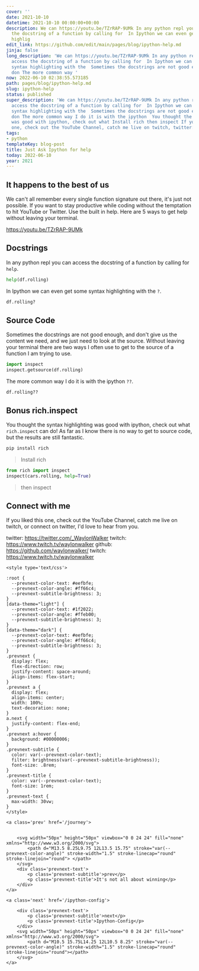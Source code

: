 ```yaml
---
cover: ''
date: 2021-10-10
datetime: 2021-10-10 00:00:00+00:00
description: We can https://youtu.be/TZrRAP-9UMk In any python repl you can access
  the docstring of a function by calling for  In Ipython we can even get some syntax
  highlig
edit_link: https://github.com/edit/main/pages/blog/ipython-help.md
jinja: false
long_description: 'We can https://youtu.be/TZrRAP-9UMk In any python repl you can
  access the docstring of a function by calling for  In Ipython we can even get some
  syntax highlighting with the  Sometimes the docstrings are not good enough, and
  don The more common way '
now: 2022-06-10 02:38:55.573185
path: pages/blog/ipython-help.md
slug: ipython-help
status: published
super_description: 'We can https://youtu.be/TZrRAP-9UMk In any python repl you can
  access the docstring of a function by calling for  In Ipython we can even get some
  syntax highlighting with the  Sometimes the docstrings are not good enough, and
  don The more common way I do it is with the ipython  You thought the syntax highlighting
  was good with ipython, check out what Install rich then inspect If you liked this
  one, check out the YouTube Channel, catch me live on twitch, twitter:  https://twitter.com/'
tags:
- python
templateKey: blog-post
title: Just Ask Ipython for help
today: 2022-06-10
year: 2021
---
```


## It happens to the best of us

We can't all remember every single function signature out there, it's just not
possible.  If you want to stay productive while coding without the temptation
to hit YouTube or Twitter.  Use the built in help.  Here are 5 ways to get help
without leaving your terminal.

https://youtu.be/TZrRAP-9UMk

## Docstrings

In any python repl you can access the docstring of a function by calling for `help`.

``` python
help(df.rolling)
```

In Ipython we can even get some syntax highlighting with the `?`.

``` python
df.rolling?
```

## Source Code

Sometimes the docstrings are not good enough, and don't give us the content we
need, and we just need to look at the source.  Without leaving your terminal
there are two ways I often use to get to the source of a function I am trying
to use.

``` python
import inspect
inspect.getsource(df.rolling)
```

The more common way I do it is with the ipython `??`.

```
df.rolling??
```

## Bonus rich.inspect

You thought the syntax highlighting was good with ipython, check out what
`rich.inspect` can do! As far as I know there is no way to get to source code,
but the results are still fantastic.



``` bash
pip install rich
```

> Install rich

``` python
from rich import inspect
inspect(cars.rolling, help=True)
```

> then inspect

## Connect with me

If you liked this one, check out the YouTube Channel, catch me live on twitch,
or connect on twitter, I'd love to hear from you.

twitter:  https://twitter.com/_WaylonWalker
twitch: https://www.twitch.tv/waylonwalker
github: https://github.com/waylonwalker/
twitch: https://www.twitch.tv/waylonwalker
<div class='prevnext'>

    <style type='text/css'>

    :root {
      --prevnext-color-text: #eefbfe;
      --prevnext-color-angle: #ff66c4;
      --prevnext-subtitle-brightness: 3;
    }
    [data-theme="light"] {
      --prevnext-color-text: #1f2022;
      --prevnext-color-angle: #ffeb00;
      --prevnext-subtitle-brightness: 3;
    }
    [data-theme="dark"] {
      --prevnext-color-text: #eefbfe;
      --prevnext-color-angle: #ff66c4;
      --prevnext-subtitle-brightness: 3;
    }
    .prevnext {
      display: flex;
      flex-direction: row;
      justify-content: space-around;
      align-items: flex-start;
    }
    .prevnext a {
      display: flex;
      align-items: center;
      width: 100%;
      text-decoration: none;
    }
    a.next {
      justify-content: flex-end;
    }
    .prevnext a:hover {
      background: #00000006;
    }
    .prevnext-subtitle {
      color: var(--prevnext-color-text);
      filter: brightness(var(--prevnext-subtitle-brightness));
      font-size: .8rem;
    }
    .prevnext-title {
      color: var(--prevnext-color-text);
      font-size: 1rem;
    }
    .prevnext-text {
      max-width: 30vw;
    }
    </style>
    
    <a class='prev' href='/journey'>
    

        <svg width="50px" height="50px" viewbox="0 0 24 24" fill="none" xmlns="http://www.w3.org/2000/svg">
            <path d="M13.5 8.25L9.75 12L13.5 15.75" stroke="var(--prevnext-color-angle)" stroke-width="1.5" stroke-linecap="round" stroke-linejoin="round"> </path>
        </svg>
        <div class='prevnext-text'>
            <p class='prevnext-subtitle'>prev</p>
            <p class='prevnext-title'>It's not all about winning</p>
        </div>
    </a>
    
    <a class='next' href='/ipython-config'>
    
        <div class='prevnext-text'>
            <p class='prevnext-subtitle'>next</p>
            <p class='prevnext-title'>Ipython-Config</p>
        </div>
        <svg width="50px" height="50px" viewbox="0 0 24 24" fill="none" xmlns="http://www.w3.org/2000/svg">
            <path d="M10.5 15.75L14.25 12L10.5 8.25" stroke="var(--prevnext-color-angle)" stroke-width="1.5" stroke-linecap="round" stroke-linejoin="round"></path>
        </svg>
    </a>
  </div>